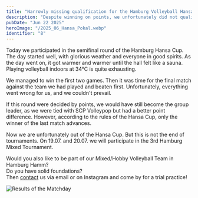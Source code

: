 ```yaml
---
title: "Narrowly missing qualification for the Hamburg Volleyball Hansa Cup Finals"
description: "Despite winning on points, we unfortunately did not qualify for the final round of the Hamburg Volleyball Hansa Cup."
pubDate: "Jun 22 2025"
heroImage: "/2025_06_Hansa_Pokal.webp"
identifier: "8"
---
```


Today we participated in the semifinal round of the Hamburg Hansa Cup.
The day started well, with glorious weather and everyone in good spirits.
As the day went on, it got warmer and warmer until the hall felt like a sauna.
Playing volleyball indoors at 34°C is quite exhausting.

We managed to win the first two games.
Then it was time for the final match against the team we had played and beaten first.
Unfortunately, everything went wrong for us, and we couldn't prevail.

If this round were decided by points, we would have still become the group leader, as we were tied with SCP Volleypop but had a better point difference. However, according to the rules of the Hansa Cup, only the winner of the last match advances.

Now we are unfortunately out of the Hansa Cup.
But this is not the end of tournaments.
On 19.07. and 20.07. we will participate in the 3rd Hamburg Mixed Tournament.

Would you also like to be part of our Mixed/Hobby Volleyball Team in Hamburg Hamm?  
Do you have solid foundations?  
Then [contact](/en/contact/) us via email or on Instagram and come by for a trial practice!

![Results of the Matchday](/2025_06_Hansa_Pokal_Ergebnisse.webp)